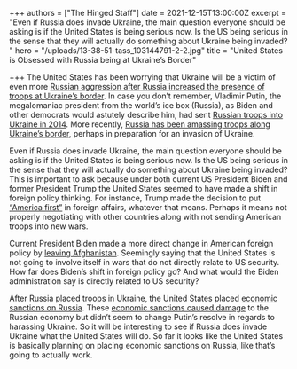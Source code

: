 +++
authors = ["The Hinged Staff"]
date = 2021-12-15T13:00:00Z
excerpt = "Even if Russia does invade Ukraine, the main question everyone should be asking is if the United States is being serious now. Is the US being serious in the sense that they will actually do something about Ukraine being invaded? "
hero = "/uploads/13-38-51-tass_103144791-2-2.jpg"
title = "United States is Obsessed with Russia being at Ukraine’s Border"

+++
The United States has been worrying that Ukraine will be a victim of even more [Russian aggression after Russia increased the presence of troops at Ukraine’s border](https://www.cnn.com/2021/12/07/politics/nuland-sfrc-us-russia-ukraine/index.html). In case you don’t remember, Vladimir Putin, the megalomaniac president from the world’s ice box (Russia), as Biden and other democrats would astutely describe him, had sent [Russian troops into Ukraine in 2014](https://www.cfr.org/global-conflict-tracker/conflict/conflict-ukraine). More recently, [Russia has been amassing troops along Ukraine’s border](https://www.cbsnews.com/news/russia-ukraine-news-what-you-need-to-know/), perhaps in preparation for an invasion of Ukraine.

Even if Russia does invade Ukraine, the main question everyone should be asking is if the United States is being serious now. Is the US being serious in the sense that they will actually do something about Ukraine being invaded? This is important to ask because under both current US President Biden and former President Trump the United States seemed to have made a shift in foreign policy thinking. For instance, Trump made the decision to put [“America first”](https://www.brookings.edu/blog/order-from-chaos/2019/01/04/america-first-is-only-making-the-world-worse-heres-a-better-approach/) in foreign affairs, whatever that means. Perhaps it means not properly negotiating with other countries along with not sending American troops into new wars.

Current President Biden made a more direct change in American foreign policy by [leaving Afghanistan](https://www.nytimes.com/2021/08/31/us/politics/biden-defends-afghanistan-withdrawal.html). Seemingly saying that the United States is not going to involve itself in wars that do not directly relate to US security. How far does Biden’s shift in foreign policy go? And what would the Biden administration say is directly related to US security?

After Russia placed troops in Ukraine, the United States placed [economic sanctions on Russia](https://sgp.fas.org/crs/row/IF10779.pdf). These [economic sanctions caused damage](https://www.atlanticcouncil.org/in-depth-research-reports/report/the-impact-of-western-sanctions-on-russia/) to the Russian economy but didn’t seem to change Putin’s resolve in regards to harassing Ukraine. So it will be interesting to see if Russia does invade Ukraine what the United States will do. So far it looks like the United States is basically planning on placing economic sanctions on Russia, like that’s going to actually work.